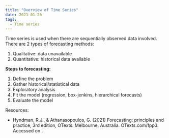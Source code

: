 ```yaml
---
title: "Overview of Time Series"
date: 2021-01-26
tags:
  - Time series
---
```


Time series is used when there are sequentially observed data involved. There are 2 types of forecasting methods:
1) Qualitative: data unavailable
2) Quantitative: historical data available

**Steps to forecasting:**
1. Define the problem
2. Gather historical/statistical data
3. Exploratory analysis
4. Fit the model (regression, box-jenkins, hierarchical forecasts)
5. Evaluate the model

Resources:
- Hyndman, R.J., & Athanasopoulos, G. (2021) Forecasting: principles and practice, 3rd edition, OTexts: Melbourne, Australia. OTexts.com/fpp3. Accessed on <current date>.
